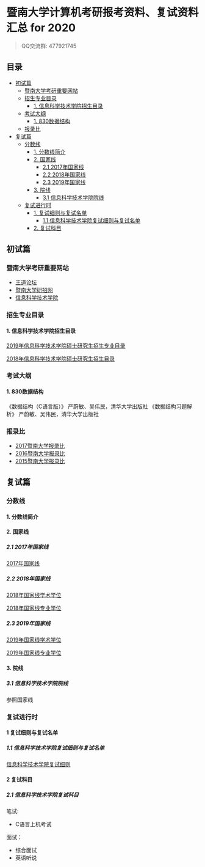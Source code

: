 # 暨南大学计算机考研报考资料、复试资料汇总 for 2020
>QQ交流群: 477921745

## 目录
* [初试篇](#初试篇)
   * [暨南大学考研重要网站](#暨南大学考研重要网站)
   * [招生专业目录](#招生专业目录)
       * [1. 信息科学技术学院招生目录](#1-信息科学技术学院招生目录)
    * [考试大纲](#考试大纲)
       * [1. 830数据结构](#1-830数据结构)
   * [报录比](#报录比)
* [复试篇](#复试篇)
   * [分数线](#分数线)
       * [1. 分数线简介](#1-分数线简介)
       * [2. 国家线](#2-国家线)
            * [2.1 2017年国家线](#21-2017年国家线)
            * [2.2 2018年国家线](#22-2018年国家线)
            * [2.3 2019年国家线](#23-2019年国家线)
       * [3. 院线](#3-院线)
            * [3.1 信息科学技术学院院线](#31-信息科学技术学院院线)
   * [复试进行时](#复试进行时)
       * [1. 复试细则与复试名单](#1-复试细则与复试名单)
            * [1.1 信息科学技术学院复试细则与复试名单](#11-信息科学技术学院复试细则与复试名单)
       * [2. 复试科目](#2-复试科目)

## 初试篇
### 暨南大学考研重要网站
- [王道论坛](http://cskaoyan.com/forum.php?mod=forumdisplay&fid=307&filter=typeid&typeid=51)
- [暨南大学研招网](https://yz.jnu.edu.cn/)
- [信息科学技术学院](https://xxxy2016.jnu.edu.cn/)

### 招生专业目录
#### 1. 信息科学技术学院招生目录
[2019年信息科学技术学院硕士研究生招生专业目录](https://yz.jnu.edu.cn/fc/55/c6983a261205/page.htm)

[2018年信息科学技术学院硕士研究生招生目录](http://xxxy2016.jnu.edu.cn/Item/2747.aspx)

### 考试大纲
#### 1. 830数据结构
《数据结构（C语言版）》 严蔚敏、吴伟民，清华大学出版社
《数据结构习题解析》 严蔚敏、吴伟民，清华大学出版社

### 报录比
* [2017暨南大学报录比](./暨南大学/报考情况表/2017暨南大学报录比.xls)
* [2016暨南大学报录比](./暨南大学/报考情况表/2016暨南大学报录比.xls)
* [2015暨南大学报录比](./暨南大学/报考情况表/2015暨南大学报录比.xls)

## 复试篇
### 分数线
#### 1. 分数线简介

#### 2. 国家线
##### 2.1 2017年国家线
[2017年国家线](https://yz.chsi.com.cn/kyzx/kydt/201703/20170315/1591016940.html)

##### 2.2 2018年国家线
[2018年国家线学术学位](https://yz.chsi.com.cn/kyzx/kp/201803/20180316/1670298651.html)

[2018年国家线专业学位](https://yz.chsi.com.cn/kyzx/kp/201803/20180316/1670298653.html)

##### 2.3 2019年国家线
[2019年国家线学术学位](https://yz.chsi.com.cn/kyzx/kp/201903/20190315/1772265280.html)

[2019年国家线专业学位](https://yz.chsi.com.cn/kyzx/kp/201903/20190315/1772265285.html)

#### 3. 院线
##### 3.1 信息科学技术学院院线
参照国家线

### 复试进行时
#### 1 复试细则与复试名单
##### 1.1 信息科学技术学院复试细则与复试名单
[信息科学技术学院复试细则](https://yz.jnu.edu.cn/_upload/article/files/05/54/1b89d8cd40d1b1e6a05ec438a231/17a25905-c405-4711-83bf-97429eefb899.docx)

#### 2 复试科目
##### 2.1 信息科学技术学院复试科目
笔试:
* C语言上机考试

面试：
* 综合面试
* 英语听说